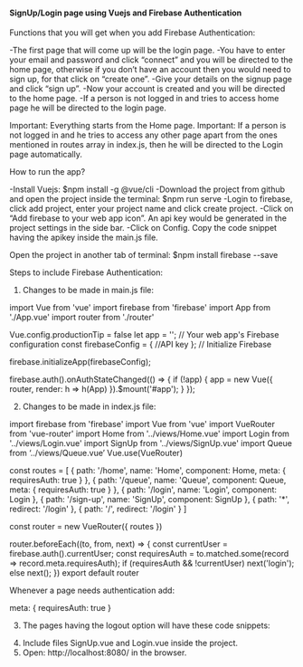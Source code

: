 #### SignUp/Login page using Vuejs and Firebase Authentication

Functions that you will get when you add Firebase Authentication:

-The first page that will come up will be the login page.
-You have to enter your email and password and click “connect” and you will be directed to the home page, otherwise if you don’t have an account then you would need to sign up, for that click on “create one”.
-Give your details on the signup page and click “sign up”.
-Now your account is created and you will be directed to the home page.
-If a person is not logged in and tries to access home page he will be directed to the login page.

Important: Everything starts from the Home page.
Important: If a person is not logged in and he tries to access any other page apart from the ones mentioned in routes array in index.js, then he will be directed to the Login page automatically.

How to run the app?

-Install Vuejs: 
$npm install -g @vue/cli
-Download the project from github and open the project inside the terminal:
$npm run serve
-Login to firebase, click add project, enter your project name and click create project.
-Click on “Add firebase to your web app icon”. An api key would be generated in the project settings in the side bar. 
-Click on Config. Copy the code snippet having the apikey inside the main.js file. 

Open the project in another tab of terminal:
$npm install firebase --save


Steps to include Firebase Authentication:

1. Changes to be made in main.js file:

import Vue from 'vue'
import firebase from 'firebase'
import App from './App.vue'
import router from './router'
 
Vue.config.productionTip = false
let app = '';
// Your web app's Firebase configuration
const firebaseConfig = {
 //API key
};
// Initialize Firebase
 
firebase.initializeApp(firebaseConfig);
 
firebase.auth().onAuthStateChanged(() => {
 if (!app) {
   app = new Vue({
     router,
     render: h => h(App)
   }).$mount('#app');
 }
});


2. Changes to be made in index.js file:

import firebase from 'firebase'
import Vue from 'vue'
import VueRouter from 'vue-router'
import Home from '../views/Home.vue'
import Login from '../views/Login.vue'
import SignUp from '../views/SignUp.vue'
import Queue from ‘../views/Queue.vue’
Vue.use(VueRouter)
 
const routes = [
 {
   path: '/home',
   name: 'Home',
   component: Home,
   meta: {
     requiresAuth: true
   }
 },
 {
   path: '/queue',
   name: 'Queue',
   component: Queue,
   meta: {
     requiresAuth: true
   }
 },
 {
   path: '/login',
   name: 'Login',
   component: Login
 },
 {
   path: '/sign-up',
   name: 'SignUp',
   component: SignUp
 },
 {
   path: '*',
   redirect: '/login'
 },
 {
   path: '/',
   redirect: '/login'
 }
]
 
const router = new VueRouter({
 routes
})
 
 
 
router.beforeEach((to, from, next) => {
 const currentUser = firebase.auth().currentUser;
 const requiresAuth = to.matched.some(record => record.meta.requiresAuth);
 if (requiresAuth && !currentUser) next('login');
 else next();
})
export default router

Whenever a page needs authentication add:

  meta: {
     requiresAuth: true
   }

3. The pages having the logout option will have these code snippets:
<template>
 <div class="home">
   <h1>Welcome to the Home page</h1>
   <button @click="logout">Logout</button>
 </div>
</template>
 
<script>
import firebase from "firebase";
// @ is an alias to /src
 
export default {
 name: "Home",
 components: {},
 methods: {
   logout: function() {
     firebase
       .auth()
       .signOut()
       .then(() => {
         this.$router.replace("login");
       });
   }
 }
};
</script>
 

4. Include files SignUp.vue and Login.vue inside the project.
5. Open:  http://localhost:8080/ in the browser.

